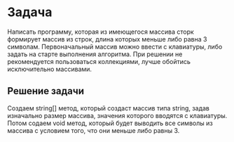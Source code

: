 # Задача

Написать программу, которая из имеющегося массива сторк формирует массив из строк, длина которых меньше либо равна 3 символам. Первоначальный массив можно ввести с клавиатуры, либо задать на старте выполнения алгоритма. При решении не рекомендуется пользоваться коллекциями, лучше обойтись исключительно массивами.

## Решение задачи

Создаем string[] метод, который создаст массив типа string, задав изначально размер массива, значения которого вводятся с клавиатуры. Потом содаем void метод, который будет выводить все символы из массива с условием того, что они меньше либо равны 3.